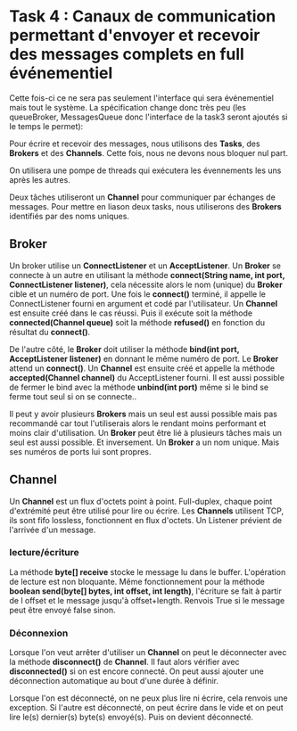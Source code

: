 # Task 4 : Canaux de communication permettant d'envoyer et recevoir des messages complets en full événementiel

Cette fois-ci ce ne sera pas seulement l'interface qui sera événementiel mais tout le système. La spécification change donc très peu (les queueBroker, MessagesQueue donc l'interface de la task3 seront ajoutés si le temps le permet):

Pour écrire et recevoir des messages, nous utilisons des **Tasks**, des **Brokers** et des **Channels**. Cette fois, nous ne devons nous bloquer nul part.

On utilisera une pompe de threads qui exécutera les évennements les uns après les autres.

Deux tâches utiliseront un **Channel** pour communiquer par échanges de messages. Pour mettre en liason deux tasks, nous utiliserons des **Brokers** identifiés par des noms uniques.


## Broker
Un broker utilise un **ConnectListener** et un **AcceptListener**.
Un **Broker** se connecte à un autre en utilisant la méthode **connect(String name, int port, ConnectListener listener)**, cela nécessite alors le nom (unique) du **Broker** cible et un numéro de port. Une fois le **connect()** terminé, il appelle le ConnectListener fourni en argument et codé par l'utilisateur. Un **Channel** est ensuite créé dans le cas réussi. Puis il exécute soit la méthode **connected(Channel queue)** soit la méthode **refused()** en fonction du résultat du **connect()**.

De l'autre côté, le **Broker** doit utiliser la méthode **bind(int port, AcceptListener listener)** en donnant le même numéro de port. Le **Broker** attend un **connect()**. Un **Channel** est ensuite créé et appelle la méthode **accepted(Channel channel)** du AcceptListener fourni. 
Il est aussi possible de fermer le bind avec la méthode **unbind(int port)** même si le bind se ferme tout seul si on se connecte..


Il peut y avoir plusieurs **Brokers** mais un seul est aussi possible mais pas recommandé car tout l'utiliserais alors le rendant moins performant et moins clair d'utilisation.
Un **Broker** peut être lié à plusieurs tâches mais un seul est aussi possible. Et inversement.
Un **Broker** a un nom unique. Mais ses numéros de ports lui sont propres.

## Channel
Un **Channel** est un flux d'octets point à point.
Full-duplex, chaque point d'extrémité peut être utilisé pour lire ou écrire.
Les **Channels** utilisent TCP, ils sont fifo lossless, fonctionnent en flux d'octets. Un Listener prévient de l'arrivée d'un message.

### lecture/écriture
La méthode **byte[] receive** stocke le message lu dans le buffer. L'opération de lecture est non bloquante. Même fonctionnement pour la méthode **boolean send(byte[] bytes, int offset, int length)**, l'écriture se fait à partir de l offset et le message jusqu'à offset+length. Renvois True si le message peut être envoyé false sinon. 

### Déconnexion
Lorsque l'on veut arrêter d'utiliser un **Channel** on peut le déconnecter avec la méthode **disconnect()** de **Channel**. Il faut alors vérifier avec **disconnected()** si on est encore connecté. On peut aussi ajouter une déconnection automatique au bout d'une durée à définir.

Lorsque l'on est déconnecté, on ne peux plus lire ni écrire, cela renvois une exception. Si l'autre est déconnecté, on peut écrire dans le vide et on peut lire le(s) dernier(s) byte(s) envoyé(s). Puis on devient déconnecté.